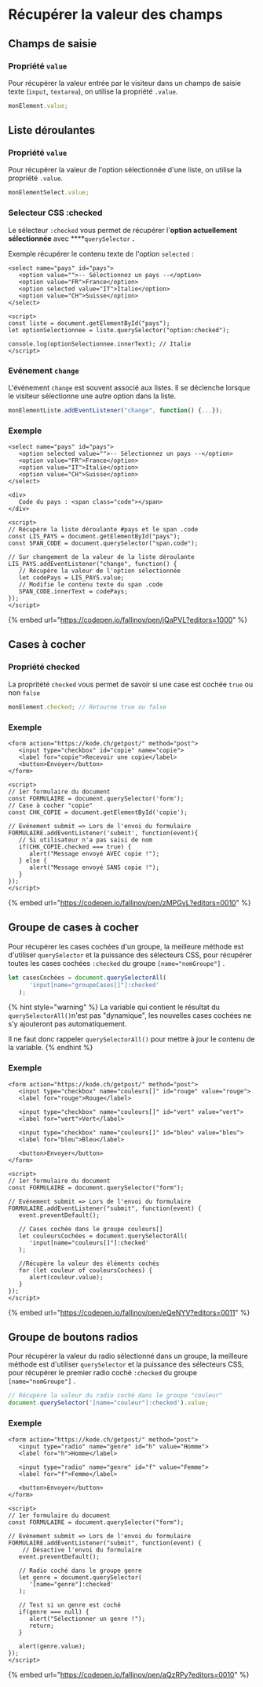 # Récupérer la valeur des champs

## Champs de saisie

### Propriété `value`

Pour récupérer la valeur entrée par le visiteur dans un champs de saisie texte \(`input`, `textarea`\), on utilise la propriété `.value`.

```javascript
monElement.value;
```

## Liste déroulantes

### Propriété `value`

Pour récupérer la valeur de l'option sélectionnée d'une liste,  on utilise  la propriété `.value`.

```javascript
monElementSelect.value;
```

### Selecteur CSS :checked

Le sélecteur  `:checked` vous permet de récupérer l'**option actuellement sélectionnée** avec ****`querySelector` **.** 

Exemple récupérer le contenu texte de l'option `selected` : 

```markup
<select name="pays" id="pays">
   <option value="">-- Sélectionnez un pays --</option>
   <option value="FR">France</option>
   <option selected value="IT">Italie</option>
   <option value="CH">Suisse</option>
</select>

<script>
const liste = document.getElementById("pays");
let optionSelectionnee = liste.querySelector("option:checked");

console.log(optionSelectionnee.innerText); // Italie
</script>
```

### Evénement `change`

L'événement `change` est souvent associé aux listes. Il se déclenche lorsque le visiteur sélectionne une autre option dans la liste.

```javascript
monElementListe.addEventListener("change", function() {...});
```

### Exemple

```markup
<select name="pays" id="pays">
   <option selected value="">-- Sélectionnez un pays --</option>
   <option value="FR">France</option>
   <option value="IT">Italie</option>
   <option value="CH">Suisse</option>
</select>

<div>
   Code du pays : <span class="code"></span>
</div>

<script>
// Récupère la liste déroulante #pays et le span .code
const LIS_PAYS = document.getElementById("pays");
const SPAN_CODE = document.querySelector("span.code");

// Sur changement de la valeur de la liste déroulante
LIS_PAYS.addEventListener("change", function() {
   // Récupère la valeur de l'option sélectionnée
   let codePays = LIS_PAYS.value;
   // Modifie le contenu texte du span .code   
   SPAN_CODE.innerText = codePays;
});
</script>
```

{% embed url="https://codepen.io/fallinov/pen/jQaPVL?editors=1000" %}

## Cases à cocher

### Propriété checked

 La propritété `checked` vous permet de savoir si une case est cochée `true` ou non `false`

```javascript
monElement.checked; // Retourne true ou false
```

### Exemple

```markup
<form action="https://kode.ch/getpost/" method="post">
   <input type="checkbox" id="copie" name="copie">
   <label for="copie">Recevoir une copie</label>
   <button>Envoyer</button>
</form>

<script>
// 1er formulaire du document
const FORMULAIRE = document.querySelector('form');
// Case à cocher "copie"
const CHK_COPIE = document.getElementById('copie');

// Evénement submit => Lors de l'envoi du formulaire
FORMULAIRE.addEventListener('submit', function(event){ 
   // Si utilisateur n'a pas saisi de nom
   if(CHK_COPIE.checked === true) {
      alert("Message envoyé AVEC copie !");
   } else {
      alert("Message envoyé SANS copie !");
   }
});
</script>
```

{% embed url="https://codepen.io/fallinov/pen/zMPGvL?editors=0010" %}

## Groupe de cases à cocher

Pour récupérer les cases cochées d'un groupe, la meilleure méthode est d'utiliser `querySelector` et la puissance des sélecteurs CSS, pour récupérer toutes les cases cochées  `:checked` du groupe `[name="nomGroupe"]` .

```javascript
let casesCochées = document.querySelectorAll(
      'input[name="groupeCases[]"]:checked'
   );
```

{% hint style="warning" %}
La variable qui contient le résultat du `querySelectorAll()`n'est pas "dynamique", les nouvelles cases cochées ne s'y ajouteront pas automatiquement.

Il ne faut donc rappeler `querySelectorAll()` pour mettre à jour le contenu de la variable.
{% endhint %}

### Exemple

```markup
<form action="https://kode.ch/getpost/" method="post">
   <input type="checkbox" name="couleurs[]" id="rouge" value="rouge">
   <label for="rouge">Rouge</label>

   <input type="checkbox" name="couleurs[]" id="vert" value="vert">
   <label for="vert">Vert</label>

   <input type="checkbox" name="couleurs[]" id="bleu" value="bleu">
   <label for="bleu">Bleu</label>

   <button>Envoyer</button>
</form>

<script>
// 1er formulaire du document
const FORMULAIRE = document.querySelector("form");

// Evénement submit => Lors de l'envoi du formulaire
FORMULAIRE.addEventListener("submit", function(event) {
   event.preventDefault();
   
   // Cases cochée dans le groupe couleurs[]
   let couleursCochées = document.querySelectorAll(
      'input[name="couleurs[]"]:checked'
   );

   //Récupère la valeur des éléments cochés
   for (let couleur of couleursCochées) {
      alert(couleur.value);
   }
});
</script>
```

{% embed url="https://codepen.io/fallinov/pen/eQeNYV?editors=0011" %}

## Groupe de boutons radios

Pour récupérer la valeur du radio sélectionné dans un groupe, la meilleure méthode est d'utiliser `querySelector` et la puissance des sélecteurs CSS, pour récupérer le premier radio coché  `:checked` du groupe `[name="nomGroupe"]` .

```javascript
// Récupère la valeur du radio coché dans le groupe "couleur"
document.querySelector('[name="couleur"]:checked').value;
```

### Exemple

```markup
<form action="https://kode.ch/getpost/" method="post">
   <input type="radio" name="genre" id="h" value="Homme">
   <label for="h">Homme</label>

   <input type="radio" name="genre" id="f" value="Femme">
   <label for="f">Femme</label>

   <button>Envoyer</button>
</form>

<script>
// 1er formulaire du document
const FORMULAIRE = document.querySelector("form");

// Evénement submit => Lors de l'envoi du formulaire
FORMULAIRE.addEventListener("submit", function(event) {
    // Désactive l'envoi du formulaire
   event.preventDefault();
   
   // Radio coché dans le groupe genre
   let genre = document.querySelector(
      '[name="genre"]:checked'
   );
   
   // Test si un genre est coché
   if(genre === null) {
      alert("Sélectionner un genre !");
      return;
   }
   
   alert(genre.value);   
});
</script>
```

{% embed url="https://codepen.io/fallinov/pen/aQzRPy?editors=0010" %}

